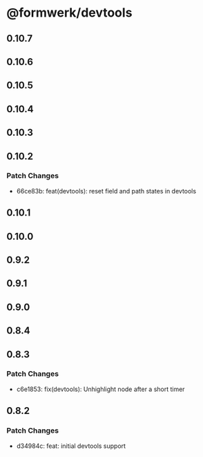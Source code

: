 # @formwerk/devtools

## 0.10.7

## 0.10.6

## 0.10.5

## 0.10.4

## 0.10.3

## 0.10.2

### Patch Changes

- 66ce83b: feat(devtools): reset field and path states in devtools

## 0.10.1

## 0.10.0

## 0.9.2

## 0.9.1

## 0.9.0

## 0.8.4

## 0.8.3

### Patch Changes

- c6e1853: fix(devtools): Unhighlight node after a short timer

## 0.8.2

### Patch Changes

- d34984c: feat: initial devtools support

